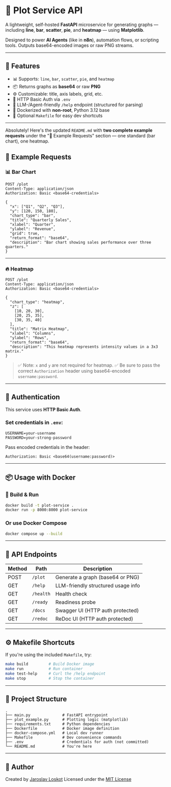 # 🧮 Plot Service API

A lightweight, self-hosted **FastAPI** microservice for generating graphs — including **line**, **bar**, **scatter**, **pie**, and **heatmap** — using **Matplotlib**.

Designed to power **AI Agents** (like in **n8n**), automation flows, or scripting tools. Outputs base64-encoded images or raw PNG streams.

---

## 🚀 Features

- 📊 Supports: `line`, `bar`, `scatter`, `pie`, and `heatmap`
- 📦 Returns graphs as **base64** or raw **PNG**
- ⚙️ Customizable: title, axis labels, grid, etc.
- 🔐 HTTP Basic Auth via `.env`
- 🤖 LLM-/Agent-friendly `/help` endpoint (structured for parsing)
- 🐳 Dockerized with **non-root**, Python 3.12 base
- 🧰 Optional `Makefile` for easy dev shortcuts

---

Absolutely! Here's the updated `README.md` with **two complete example requests** under the "🧪 Example Requests" section — one standard (bar chart), one heatmap.


## 🧪 Example Requests

### 📊 Bar Chart

```http
POST /plot
Content-Type: application/json
Authorization: Basic <base64-credentials>

{
  "x": ["Q1", "Q2", "Q3"],
  "y": [120, 150, 180],
  "chart_type": "bar",
  "title": "Quarterly Sales",
  "xlabel": "Quarter",
  "ylabel": "Revenue",
  "grid": true,
  "return_format": "base64",
  "description": "Bar chart showing sales performance over three quarters."
}
````

---

### 🔥 Heatmap

```http
POST /plot
Content-Type: application/json
Authorization: Basic <base64-credentials>

{
  "chart_type": "heatmap",
  "z": [
    [10, 20, 30],
    [20, 25, 35],
    [30, 35, 40]
  ],
  "title": "Matrix Heatmap",
  "xlabel": "Columns",
  "ylabel": "Rows",
  "return_format": "base64",
  "description": "This heatmap represents intensity values in a 3x3 matrix."
}
```

> ✅ Note: `x` and `y` are not required for heatmap.
> ✅ Be sure to pass the correct `Authorization` header using base64-encoded `username:password`.


---

## 🔐 Authentication

This service uses **HTTP Basic Auth**.

### Set credentials in `.env`:

```env
USERNAME=your-username
PASSWORD=your-strong-password
```

Pass encoded credentials in the header:

```
Authorization: Basic <base64(username:password)>
```

---

## 📦 Usage with Docker

### 🔨 Build & Run

```bash
docker build -t plot-service .
docker run -p 8000:8000 plot-service
```

### Or use Docker Compose

```bash
docker compose up --build
```

---

## 🔧 API Endpoints

| Method | Path      | Description                        |
| ------ | --------- | ---------------------------------- |
| POST   | `/plot`   | Generate a graph (base64 or PNG)   |
| GET    | `/help`   | LLM-friendly structured usage info |
| GET    | `/health` | Health check                       |
| GET    | `/ready`  | Readiness probe                    |
| GET    | `/docs`   | Swagger UI (HTTP auth protected)   |
| GET    | `/redoc`  | ReDoc UI (HTTP auth protected)     |

---

## ⚙️ Makefile Shortcuts

If you're using the included `Makefile`, try:

```bash
make build         # Build Docker image
make run           # Run container
make test-help     # Curl the /help endpoint
make stop          # Stop the container
```

---

## 📁 Project Structure

```
.
├── main.py              # FastAPI entrypoint
├── plot_example.py      # Plotting logic (matplotlib)
├── requirements.txt     # Python dependencies
├── Dockerfile           # Docker image definition
├── docker-compose.yml   # Local dev runner
├── Makefile             # Dev convenience commands
├── .env                 # Credentials for auth (not committed)
└── README.md            # You're here
```

---

## 👤 Author

Created by [Jaroslav Loskot](https://github.com/Jaroslav-Loskot)
Licensed under the [MIT License](LICENSE)